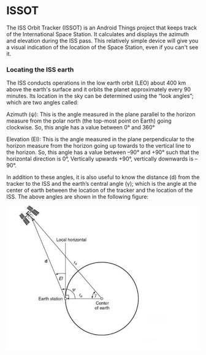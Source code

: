 # ISSOT
The ISS Orbit Tracker (ISSOT) is an Android Things project that keeps track of the International Space Station. It calculates and displays the azimuth and elevation during the ISS pass. This relatively simple device will give you a visual indication of the location of the Space Station, even if you can't see it.

### Locating the ISS earth
The ISS conducts operations in the low earth orbit (LEO) about 400 km above the earth's surface and it orbits the planet approximately every 90 minutes. Its location in the sky can be determined using the “look angles”; which are two angles called: 

Azimuth (ψ): This is the angle measured in the plane parallel to the horizon measure from the polar north (the top-most point on Earth) going clockwise. So, this angle has a value between 0° and 360° 

Elevation (El): This is the angle measured in the plane perpendicular to the horizon measure from the horizon going up towards to the vertical line to the horizon. So, this angle has a value between –90° and +90° such that the horizontal direction is 0°, Vertically upwards +90°, vertically downwards is –90°.

In addition to these angles, it is also useful to know the distance (d) from the tracker to the ISS and the earth’s central angle (γ); which is the angle at the center of earth between the location of the tracker and the location of the ISS. The above angles are shown in the following figure:

![angles](/images/geometry_elevation_angle.jpg)
